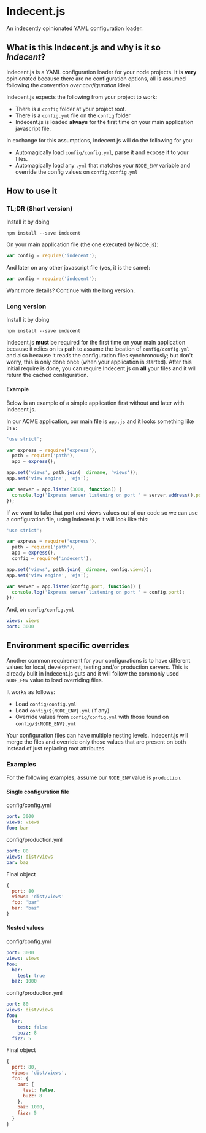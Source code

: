 Indecent.js
===========

An indecently opinionated YAML configuration loader.

What is this Indecent.js and why is it so *indecent*?
-----------------------------------------------------

Indecent.js is a YAML configuration loader for your node projects. It is **very** opinionated because there are no configuration options, all is assumed following the *convention over configuration* ideal.

Indecent.js expects the following from your project to work:

- There is a `config` folder at your project root.
- There is a `config.yml` file on the `config` folder
- Indecent.js is loaded **always** for the first time on your main application javascript file.

In exchange for this assumptions, Indecent.js will do the following for you:

- Automagically load `config/config.yml`, parse it and expose it to your files.
- Automagically load any `.yml` that matches your `NODE_ENV` variable and override the config values on `config/config.yml`

How to use it
-------------

### TL;DR (Short version)

Install it by doing

```
npm install --save indecent
```

On your main application file (the one executed by Node.js):

```js
var config = require('indecent');
```

And later on any other javascript file (yes, it is the same):

```js
var config = require('indecent');
```

Want more details? Continue with the long version.

### Long version

Install it by doing

```
npm install --save indecent
```

Indecent.js **must** be required for the first time on your main application because it relies on its path to assume the location of `config/config.yml` and also because it reads the configuration files synchronously; but don't worry, this is only done once (when your application is started). After this initial require is done, you can require Indecent.js on **all** your files and it will return the cached configuration.

#### Example

Below is an example of a simple application first without and later with Indecent.js.

In our ACME application, our main file is `app.js` and it looks something like this:

```js
'use strict';

var express = require('express'),
  path = require('path'),
  app = express();

app.set('views', path.join(__dirname, 'views'));
app.set('view engine', 'ejs');

var server = app.listen(3000, function() {
  console.log('Express server listening on port ' + server.address().port);
});
```

If we want to take that port and views values out of our code so we can use a configuration file, using Indecent.js it will look like this:

```js
'use strict';

var express = require('express'),
  path = require('path'),
  app = express(),
  config = require('indecent');

app.set('views', path.join(__dirname, config.views));
app.set('view engine', 'ejs');

var server = app.listen(config.port, function() {
  console.log('Express server listening on port ' + config.port);
});
```

And, on `config/config.yml`

```yaml
views: views
port: 3000
```

Environment specific overrides
------------------------------

Another common requirement for your configurations is to have different values for local, development, testing and/or production servers. This is already built in Indecent.js guts and it will follow the commonly used `NODE_ENV` value to load overriding files.

It works as follows:

- Load `config/config.yml`
- Load `config/${NODE_ENV}.yml` (if any)
- Override values from `config/config.yml` with those found on `config/${NODE_ENV}.yml`

Your configuration files can have multiple nesting levels. Indecent.js will merge the files and override only those values that are present on both instead of just replacing root attributes.

### Examples

For the following examples, assume our `NODE_ENV` value is `production`.

#### Single configuration file

config/config.yml
```yaml
port: 3000
views: views
foo: bar
```

config/production.yml
```yaml
port: 80
views: dist/views
bar: baz
```

Final object
```js
{
  port: 80
  views: 'dist/views'
  foo: 'bar'
  bar: 'baz'
}
```

#### Nested values

config/config.yml
```yaml
port: 3000
views: views
foo:
  bar:
    test: true
  baz: 1000
```

config/production.yml
```yaml
port: 80
views: dist/views
foo:
  bar:
    test: false
    buzz: 8
  fizz: 5
```

Final object
```js
{
  port: 80,
  views: 'dist/views',
  foo: {
    bar: {
      test: false,
      buzz: 8
    },
    baz: 1000,
    fizz: 5
  }
}
```
